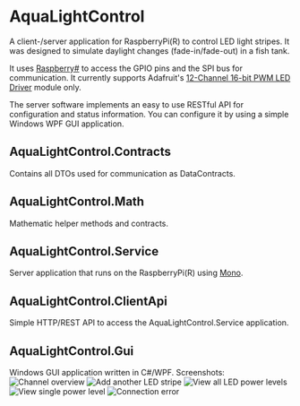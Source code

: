 AquaLightControl
================

A client-/server application for RaspberryPi(R) to control LED light stripes. It was designed to simulate daylight changes (fade-in/fade-out) in a fish tank.

It uses [Raspberry#](http://www.raspberry-sharp.org/) to access the GPIO pins
and the SPI bus for communication. It currently supports Adafruit's [12-Channel 16-bit PWM LED Driver](http://www.adafruit.com/products/1455) module only.

The server software implements an easy to use RESTful API for configuration and status information. You can configure it by using a simple Windows WPF GUI application.

AquaLightControl.Contracts
--------------------------
Contains all DTOs used for communication as DataContracts.

AquaLightControl.Math
---------------------
Mathematic helper methods and contracts.

AquaLightControl.Service
------------------------
Server application that runs on the RaspberryPi(R) using [Mono](http://www.mono-project.com/).

AquaLightControl.ClientApi
--------------------------
Simple HTTP/REST API to access the AquaLightControl.Service application.

AquaLightControl.Gui
--------------------
Windows GUI application written in C#/WPF. Screenshots:
![Channel overview](https://danm.de/pictures/Hobby%20-%20AquaLightControl/screenshot-001-%C3%BCbersicht.png)
![Add another LED stripe](https://danm.de/pictures/Hobby%20-%20AquaLightControl/screenshot-002-led-hinzuf%C3%BCgen.png)
![View all LED power levels](https://danm.de/pictures/Hobby%20-%20AquaLightControl/screenshot-003-alle-kurven.png)
![View single power level](https://danm.de/pictures/Hobby%20-%20AquaLightControl/screenshot-004-einzelne-kurve.png)
![Connection error](https://danm.de/pictures/Hobby%20-%20AquaLightControl/screenshot-005-error.png)
